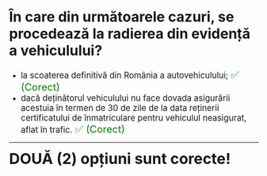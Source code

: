 # În care din următoarele cazuri, se procedează la radierea din evidență a vehiculului?

- <span style="font-size: larger;">la scoaterea definitivă din România a autovehiculului; <span style="color: green; font-size: larger;">✅ (Corect)</span></span>
- <span style="font-size: larger;">dacă deținătorul vehiculului nu face dovada asigurării acestuia în termen de 30 de zile de la data reținerii certificatului de înmatriculare pentru vehiculul neasigurat, aflat în trafic. <span style="color: green; font-size: larger;">✅ (Corect)</span></span>

---

<span style="font-size: 30px; font-weight: bold;">**DOUĂ (2) opțiuni sunt corecte!**</span>